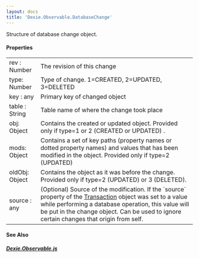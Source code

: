```yaml
---
layout: docs
title: 'Dexie.Observable.DatabaseChange'
---
```


Structure of database change object.

#### Properties
<table>
<tr><td>rev : Number</td><td>The revision of this change</td></tr>
<tr><td>type: Number</td><td>Type of change. 1=CREATED, 2=UPDATED, 3=DELETED</td></tr>
<tr><td>key : any</td><td>Primary key of changed object</td></tr>
<tr><td>table : String</td><td>Table name of where the change took place</td></tr>
<tr><td>obj: Object</td><td>Contains the created or updated object. Provided only if type=1 or 2 (CREATED or UPDATED) . </td></tr>
<tr><td>mods: Object</td><td>Contains a set of key paths (property names or dotted property names) and values that has been modified in the object. Provided only if type=2 (UPDATED)</td></tr>
<tr><td>oldObj: Object</td><td>Contains the object as it was before the change. Provided only if type=2 (UPDATED) or 3 (DELETED).</td></tr>
<tr><td>source : any</td><td>(Optional) Source of the modification. If the ´source´ property of the <a href="Transaction">Transaction</a> object was set to a value while performing a database operation, this value will be put in the change object. Can be used to ignore certain changes that origin from self.</td></tr>
</table>

#### See Also

##### [Dexie.Observable.js](Dexie.Observable.js)


